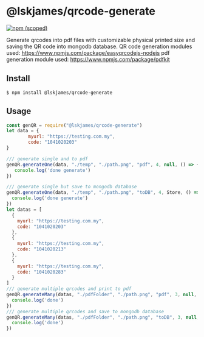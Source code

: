 # @lskjames/qrcode-generate

[![npm (scoped)](https://img.shields.io/npm/v/npm1)](https://www.npmjs.com/package/@lskjames/qrcode-generate)

Generate qrcodes into pdf files with customizable physical printed size and saving the QR code into mongodb database.
QR code generation modules used: https://www.npmjs.com/package/easyqrcodejs-nodejs
pdf generation module used: https://www.npmjs.com/package/pdfkit

## Install

```
$ npm install @lskjames/qrcode-generate
```

## Usage

```js
const genQR = require("@lskjames/qrcode-generate")
let data = {
        myurl: "https://testing.com.my",
        code: "1041020203"
}

/// generate single and to pdf
genQR.generateOne(data, "./temp", "./path.png", "pdf", 4, null, () => {
   console.log('done generate')
})

/// generate single but save to mongodb database
genQR.generateOne(data, "./temp", "./path.png", "toDB", 4, Store, () => {
  console.log('done generate')
})
let datas = [
  { 
    myurl: "https://testing.com.my",
    code: "1041020203"
  },
  { 
    myurl: "https://testing.com.my",
    code: "1041020213"
  },
  { 
    myurl: "https://testing.com.my",
    code: "1041020283"
  }
]
/// generate multiple qrcodes and print to pdf
genQR.generateMany(datas, "./pdfFolder", "./path.png", "pdf", 3, null, () => {
  console.log('done')
})
/// generate multiple qrcodes and save to mongodb database
genQR.generateMany(datas, "./pdfFolder", "./path.png", "toDB", 3, null, () => {
  console.log('done')
})

```

